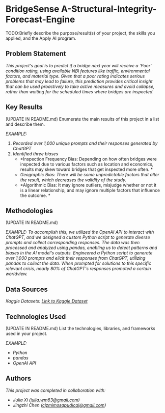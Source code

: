 # BridgeSense A-Structural-Integrity-Forecast-Engine
TODO:Briefly describe the purpose/result(s) of your project, the skills you applied, and the Apply AI program.

## Problem Statement <!--- do not change this line -->

*This project's goal is to predict if a bridge next year will receive a 'Poor' condition rating, using available NBI features like traffic, environmental factors, and material type. Given that a poor rating indicates serious problems that may lead to failure, this prediction provides critical insight that can be used proactively to take active measures and avoid collapse, rather than waiting for the scheduled times where bridges are inspected.*

## Key Results <!--- do not change this line -->

(UPDATE IN README.md)
Enumerate the main results of this project in a list and describe them.

*EXAMPLE:*
1. *Recorded over 1,000 unique prompts and their responses generated by ChatGPT*
2. *Identified three biases*
   - *Inspection Frequency Bias: Depending on how often bridges were inspected due to various factors such as location and economics, results may skew toward bridges that get inspected more often. *
   - *Geographic Bias: There will be some unpredictable factors that alter the result, which decreases the validity of the study.*
   - *Algorithmic Bias: It may ignore outliers, misjudge whether or not it is a linear relationship,  and may ignore multiple factors that influence the outcome. *


## Methodologies <!--- do not change this line -->

(UPDATE IN README.md)

*EXAMPLE:*
*To accomplish this, we utilized the OpenAI API to interact with ChatGPT, and we designed a custom Python script to generate diverse prompts and collect corresponding responses. The data was then processed and analyzed using pandas, enabling us to detect patterns and biases in the AI model's outputs.*
*Engineered a Python script to generate over 1,000 prompts and elicit their responses from ChatGPT, utilizing pandas to collect the data. When prompted for solutions to this specific relevant crisis, nearly 80% of ChatGPT's responses promoted a certain worldview.*


## Data Sources <!--- do not change this line -->

*Kaggle Datasets: [Link to Kaggle Dataset]([https://www.fhwa.dot.gov/bridge/nbi/ascii.cfm])*

## Technologies Used <!--- do not change this line -->

(UPDATE IN README.md)
List the technologies, libraries, and frameworks used in your project.

*EXAMPLE:*
- *Python*
- *pandas*
- *OpenAI API*


## Authors <!--- do not change this line -->

*This project was completed in collaboration with:*
- *Julia Xi ([julia.wm63@gmail.com](julia.wm63@gmail.com))*
- *Jingzhi Chen ([cjzmimosapudical@gmail.com](cjzmimosapudical@gmail.com))*


